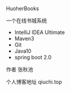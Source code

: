 HuoherBooks

一个在线书城系统

-  IntelliJ IDEA Ultimate
- Maven3
- Git
- Java10
- spring boot 2.0

 

作者 张秋池

个人博客地址 qiuchi.top


